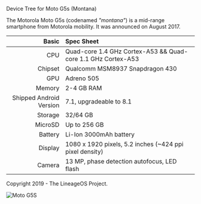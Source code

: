 Device Tree for Moto G5s (Montana)

The Motorola Moto G5s (codenamed _"montana"_) is a mid-range smartphone from Motorola mobility.
It was announced on August 2017.

Basic   | Spec Sheet
-------:|:-------------------------
CPU     | Quad-core 1.4 GHz Cortex-A53 && Quad-core 1.1 GHz Cortex-A53
Chipset | Qualcomm MSM8937 Snapdragon 430
GPU     | Adreno 505
Memory  | 2-4 GB RAM
Shipped Android Version | 7.1, upgradeable to 8.1
Storage | 32/64 GB
MicroSD | Up to 256 GB
Battery | Li-Ion 3000mAh battery
Display | 1080 x 1920 pixels, 5.2 inches (~424 ppi pixel density)
Camera  | 13 MP, phase detection autofocus, LED flash

Copyright 2019 - The LineageOS Project.

![Moto G5S](https://cdn2.gsmarena.com/vv/pics/motorola/motorola-moto-g5s-2.jpg "Moto G5S")
